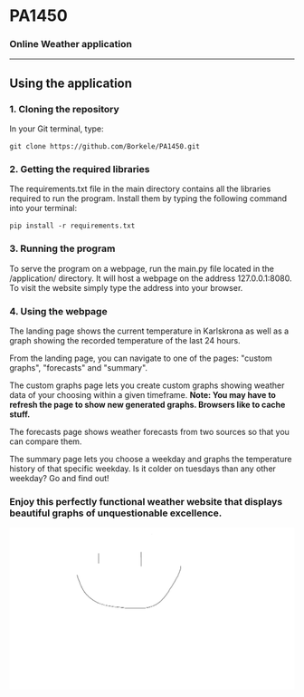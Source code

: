 # PA1450
### Online Weather application
***

## Using the application

### 1. Cloning the repository
In your Git terminal, type:
```
git clone https://github.com/Borkele/PA1450.git
```

### 2. Getting the required libraries
The requirements.txt file in the main directory contains all the libraries required to 
run the program. Install them by typing the following command into your terminal:
```
pip install -r requirements.txt
```

### 3. Running the program
To serve the program on a webpage, run the main.py file located in the /application/ directory.
It will host a webpage on the address 127.0.0.1:8080. To visit the website simply type the address into your browser.

### 4. Using the webpage
The landing page shows the current temperature in Karlskrona as well as a graph showing the recorded temperature of the last 24 hours.

From the landing page, you can navigate to one of the pages: "custom graphs", "forecasts" and "summary".

The custom graphs page lets you create custom graphs showing weather data of your choosing within a given timeframe. 
**Note: You may have to refresh the page to show new generated graphs. Browsers like to cache stuff.**

The forecasts page shows weather forecasts from two sources so that you can compare them.

The summary page lets you choose a weekday and graphs the temperature history of that specific weekday. Is it colder on tuesdays than any other weekday? Go and find out!

### Enjoy this perfectly functional weather website that displays beautiful graphs of unquestionable excellence.

![Smile](./smile.jpg)
